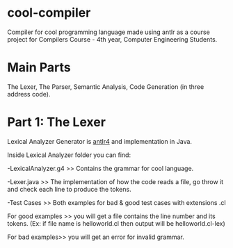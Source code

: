 # cool-compiler
Compiler for cool programming language made using antlr as a course project for Compilers Course - 4th year, Computer Engineering Students.

# Main Parts
The Lexer, The Parser, Semantic Analysis, Code Generation (in three address code).

# Part 1: The Lexer
Lexical Analyzer Generator is <a href="https://github.com/antlr/antlr4">antlr4</a> and implementation in Java.

Inside Lexical Analyzer folder you can find:

-LexicalAnalyzer.g4 >> Contains the grammar for cool language.

-Lexer.java >> The implementation of how the code reads a file, go throw it and check each line to produce the tokens.

-Test Cases >> Both examples for bad & good test cases with extensions .cl

  For good examples >> you will get a file contains the line number and its tokens.
  (Ex: if file name is helloworld.cl then output will be helloworld.cl-lex)

  For bad examples>> you will get an error for invalid grammar.
